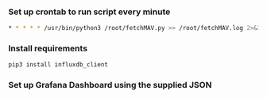 ### Set up crontab to run script every minute

```bash
* * * * * /usr/bin/python3 /root/fetchMAV.py >> /root/fetchMAV.log 2>&1
```

### Install requirements

```bash
pip3 install influxdb_client
```

### Set up Grafana Dashboard using the supplied JSON
